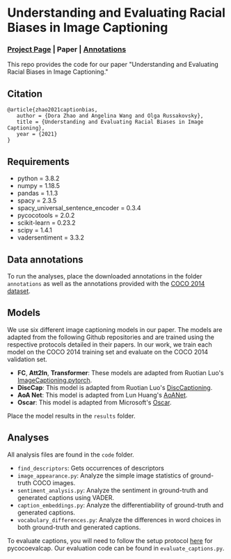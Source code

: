 # Understanding and Evaluating Racial Biases in Image Captioning
### [Project Page](https://princetonvisualai.github.io/imagecaptioning-bias/) | Paper | [Annotations](https://forms.gle/FBi3ZsMDficweyP96)

This repo provides the code for our paper "Understanding and Evaluating Racial Biases in Image Captioning."

## Citation
    @article{zhao2021captionbias,
       author = {Dora Zhao and Angelina Wang and Olga Russakovsky},
       title = {Understanding and Evaluating Racial Biases in Image Captioning},
       year = {2021}
    }

## Requirements
* python = 3.8.2
* numpy = 1.18.5
* pandas = 1.1.3
* spacy = 2.3.5
* spacy_universal_sentence_encoder = 0.3.4
* pycocotools = 2.0.2
* scikit-learn = 0.23.2
* scipy = 1.4.1
* vadersentiment = 3.3.2

## Data annotations
To run the analyses, place the downloaded annotations in the folder ```annotations``` as well as the annotations provided with the [COCO 2014 dataset](https://cocodataset.org/#download).

## Models
We use six different image captioning models in our paper. The models are adapted from the following Github repositories and are trained using the respective protocols detailed in their papers. In our work, we train each model on the COCO 2014 training set and evaluate on the COCO 2014 validation set.
* **FC**, **Att2In**, **Transformer**: These models are adapted from Ruotian Luo's [ImageCaptioning.pytorch](https://github.com/ruotianluo/ImageCaptioning.pytorch).
* **DiscCap**: This model is adapted from Ruotian Luo's [DiscCaptioning](https://github.com/ruotianluo/DiscCaptioning).
* **AoA Net**: This model is adapted from Lun Huang's [AoANet](https://github.com/husthuaan/AoANet).
* **Oscar**: This model is adapted from Microsoft's [Oscar](https://github.com/microsoft/Oscar).

Place the model results in the ```results``` folder.  

## Analyses
All analysis files are found in the ```code``` folder.

* ```find_descriptors```: Gets occurrences of descriptors 
* ```image_appearance.py```: Analyze the simple image statistics of ground-truth COCO images.
* ```sentiment_analysis.py```: Analyze the sentiment in ground-truth and generated captions using VADER.
* ```caption_embeddings.py```: Analyze the differentiability of ground-truth and generated captions.
* ```vocabulary_differences.py```: Analyze the differences in word choices in both ground-truth and generated captions.

To evaluate captions, you will need to follow the setup protocol [here](https://github.com/salaniz/pycocoevalcap) for pycocoevalcap. Our evaluation code can be found in ```evaluate_captions.py```.

